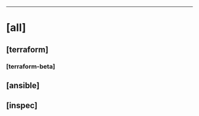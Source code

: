 <!-- 
Note: You may see "This branch is out-of-date with the base branch"
when you submit a pull request. This is fine! We don't use the GitHub
merge button to merge PRs, and you can safely ignore that message.
-->

<!-- Your regular pull request description goes here -->




<!--
For each repository you expect to modify with this PR, fill in a repo-specific
PR title under the corresponding tag. We use repo-specified PR titles to ensure
that each downstream has a clear, easy to understand history.

If the Magician generates a PR for a repo with no specified title, it will use
the title of this PR. [terraform-beta] will inherit the title of [terraform]
if it has no specified title.
-->

<!-- Optional PR titles that describe your downstream changes -->
-----------------------------------------------------------------
# [all]
## [terraform]
### [terraform-beta]
## [ansible]
## [inspec]
